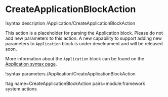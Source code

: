 # CreateApplicationBlockAction

!syntax description /Application/CreateApplicationBlockAction

This action is a placeholder for parsing the Application block. Please do not add new parameters to this action. A new capability to support adding new parameters to `Application` block is under development and will be released soon.

More information about the `Application` block can be found on the [Application syntax page](syntax/Application/index.md).

!syntax parameters /Application/CreateApplicationBlockAction

!tag name=CreateApplicationBlockAction pairs=module:framework system:actions
